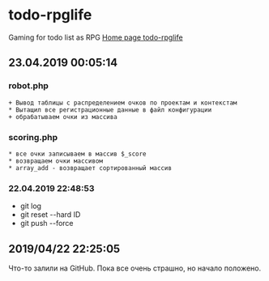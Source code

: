 # todo-rpglife
Gaming for todo list as RPG
[Home page todo-rpglife](https://github.com/ged-nn/todo-rpglife)

## 23.04.2019 00:05:14
### robot.php
    + Вывод таблицы с распределением очков по проектам и контекстам
    * Вытащил все регистрационные данные в файл конфигурации
    + обрабатываем очки из массива
    
### scoring.php
    * все очки записываем в массив $_score
    * возвращаем очки массивом
    * array_add - возвращает сортированный массив

### 22.04.2019 22:48:53
* git log
* git reset --hard ID
* git push --force
	
## 2019/04/22 22:25:05
Что-то залили на GitHub. Пока все очень страшно, но начало положено.
